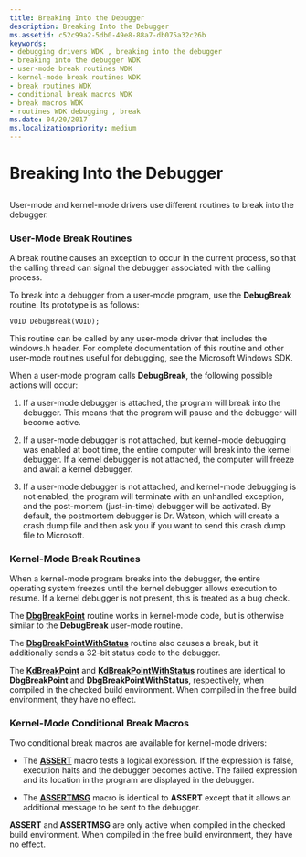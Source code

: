 ```yaml
---
title: Breaking Into the Debugger
description: Breaking Into the Debugger
ms.assetid: c52c99a2-5db0-49e8-88a7-db075a32c26b
keywords:
- debugging drivers WDK , breaking into the debugger
- breaking into the debugger WDK
- user-mode break routines WDK
- kernel-mode break routines WDK
- break routines WDK
- conditional break macros WDK
- break macros WDK
- routines WDK debugging , break
ms.date: 04/20/2017
ms.localizationpriority: medium
---
```


# Breaking Into the Debugger


## <span id="ddk_breaking_into_the_debugger_tools"></span><span id="DDK_BREAKING_INTO_THE_DEBUGGER_TOOLS"></span>


User-mode and kernel-mode drivers use different routines to break into the debugger.

### <span id="user_mode_break_routines"></span><span id="USER_MODE_BREAK_ROUTINES"></span>User-Mode Break Routines

A break routine causes an exception to occur in the current process, so that the calling thread can signal the debugger associated with the calling process.

To break into a debugger from a user-mode program, use the **DebugBreak** routine. Its prototype is as follows:

```
VOID DebugBreak(VOID);
```

This routine can be called by any user-mode driver that includes the windows.h header. For complete documentation of this routine and other user-mode routines useful for debugging, see the Microsoft Windows SDK.

When a user-mode program calls **DebugBreak**, the following possible actions will occur:

1.  If a user-mode debugger is attached, the program will break into the debugger. This means that the program will pause and the debugger will become active.

2.  If a user-mode debugger is not attached, but kernel-mode debugging was enabled at boot time, the entire computer will break into the kernel debugger. If a kernel debugger is not attached, the computer will freeze and await a kernel debugger.

3.  If a user-mode debugger is not attached, and kernel-mode debugging is not enabled, the program will terminate with an unhandled exception, and the post-mortem (just-in-time) debugger will be activated. By default, the postmortem debugger is Dr. Watson, which will create a crash dump file and then ask you if you want to send this crash dump file to Microsoft.

### <span id="kernel_mode_break_routines"></span><span id="KERNEL_MODE_BREAK_ROUTINES"></span>Kernel-Mode Break Routines

When a kernel-mode program breaks into the debugger, the entire operating system freezes until the kernel debugger allows execution to resume. If a kernel debugger is not present, this is treated as a bug check.

The [**DbgBreakPoint**](https://docs.microsoft.com/windows-hardware/drivers/ddi/content/wdm/nf-wdm-dbgbreakpoint) routine works in kernel-mode code, but is otherwise similar to the **DebugBreak** user-mode routine.

The [**DbgBreakPointWithStatus**](https://docs.microsoft.com/windows-hardware/drivers/ddi/content/wdm/nf-wdm-dbgbreakpointwithstatus) routine also causes a break, but it additionally sends a 32-bit status code to the debugger.

The [**KdBreakPoint**](https://docs.microsoft.com/previous-versions/windows/hardware/previsioning-framework/ff548063(v=vs.85)) and [**KdBreakPointWithStatus**](https://docs.microsoft.com/windows-hardware/drivers/ddi/content/wdm/nf-wdm-kdbreakpointwithstatus) routines are identical to **DbgBreakPoint** and **DbgBreakPointWithStatus**, respectively, when compiled in the checked build environment. When compiled in the free build environment, they have no effect.

### <span id="kernel_mode_conditional_break_macros"></span><span id="KERNEL_MODE_CONDITIONAL_BREAK_MACROS"></span>Kernel-Mode Conditional Break Macros

Two conditional break macros are available for kernel-mode drivers:

-   The [**ASSERT**](https://docs.microsoft.com/previous-versions/windows/hardware/previsioning-framework/ff542107(v=vs.85)) macro tests a logical expression. If the expression is false, execution halts and the debugger becomes active. The failed expression and its location in the program are displayed in the debugger.

-   The [**ASSERTMSG**](https://docs.microsoft.com/windows-hardware/drivers/ddi/content/wdm/nf-wdm-assertmsg) macro is identical to **ASSERT** except that it allows an additional message to be sent to the debugger.

**ASSERT** and **ASSERTMSG** are only active when compiled in the checked build environment. When compiled in the free build environment, they have no effect.

 

 





